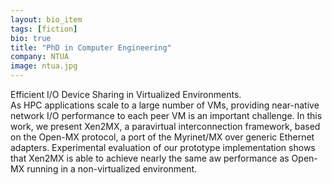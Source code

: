 ```yaml
---
layout: bio_item
tags: [fiction]
bio: true
title: "PhD in Computer Engineering"
company: NTUA
image: ntua.jpg
---
```


Efficient I/O Device Sharing in Virtualized Environments.<br/>As HPC applications scale to a large number of VMs, providing near-native network I/O performance to each peer VM is an important challenge. In this work, we present Xen2MX, a paravirtual interconnection framework, based on the Open-MX protocol, a port of the Myrinet/MX over generic Ethernet adapters. Experimental evaluation of our prototype implementation shows that Xen2MX is able to achieve nearly the same aw performance as Open-MX running in a non-virtualized environment.
